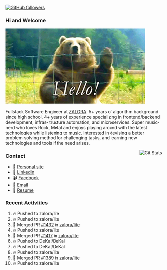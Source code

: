 [![GitHub followers](https://img.shields.io/github/followers/DeKal?label=Follow%20at%20GitHub&style=for-the-badge)](https://github.com/DeKal)

### Hi and Welcome 
<img src="https://github.com/DeKal/DeKal/blob/master/images/bear_hi.gif?raw=true" width="450px">

Fullstack Software Engineer at [ZALORA](https://github.com/zalora/). 5+ years of algorithm background since high school. 4+ years of experience specializing in frontend/backend development, infras‐ tructure automation, and microservices. Super music‐nerd who loves Rock, Metal and enjoys playing around with the latest technologies while listening to music. Interested in devising a better problem‐solving method for challenging tasks, and learning new technologies and tools if the need arises.


<a href="https://phatho-folio.now.sh/"><img alt="Git Stats" src="https://github-readme-stats.vercel.app/api?username=DeKal&show_icons=true&theme=merko&count_private=true" align="right" height="190" /></a>


### Contact

- 💬 [Personal site](https://phatho-folio.now.sh/)
- 🔗 [Linkedin](https://www.linkedin.com/in/phat-ho/)
- 📹 [Facebook](https://www.facebook.com/dekal.dev)
- 📧 <a href="mailto:hohuuphat22@gmail.com">Email</a>
- 📄 <a id="raw-url" href="https://raw.githubusercontent.com/DeKal/DeKal/master/cv/dekal.pdf">Resume</a>


### [Recent Activities](https://github.com/DeKal/github-activity-readme)
<!--START_SECTION:activity-->
1. 🔥 Pushed to zalora/lite
2. 🔥 Pushed to zalora/lite
3. 🎉 Merged PR [#1432](https://github.com/zalora/lite/pull/1432) in [zalora/lite](https://github.com/zalora/lite)
4. 🔥 Pushed to zalora/lite
5. 🎉 Merged PR [#1417](https://github.com/zalora/lite/pull/1417) in [zalora/lite](https://github.com/zalora/lite)
6. 🔥 Pushed to DeKal/DeKal
7. 🔥 Pushed to DeKal/DeKal
8. 🔥 Pushed to zalora/lite
9. 🎉 Merged PR [#1389](https://github.com/zalora/lite/pull/1389) in [zalora/lite](https://github.com/zalora/lite)
10. 🔥 Pushed to zalora/lite
<!--END_SECTION:activity-->